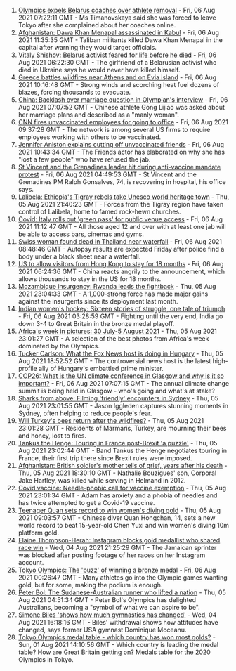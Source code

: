 1. [Olympics expels Belarus coaches over athlete removal](https://www.bbc.co.uk/news/world-europe-58095558) - Fri, 06 Aug 2021 07:22:11 GMT - Ms Timanovskaya said she was forced to leave Tokyo after she complained about her coaches online.
2. [Afghanistan: Dawa Khan Menapal assassinated in Kabul](https://www.bbc.co.uk/news/world-asia-58112981) - Fri, 06 Aug 2021 11:35:35 GMT - Taliban militants killed Dawa Khan Menapal in the capital after warning they would target officials.
3. [Vitaly Shishov: Belarus activist feared for life before he died](https://www.bbc.co.uk/news/world-europe-58095551) - Fri, 06 Aug 2021 06:22:30 GMT - The girlfriend of a Belarusian activist who died in Ukraine says he would never have killed himself.
4. [Greece battles wildfires near Athens and on Evia island](https://www.bbc.co.uk/news/world-europe-58114106) - Fri, 06 Aug 2021 10:16:48 GMT - Strong winds and scorching heat fuel dozens of blazes, forcing thousands to evacuate.
5. [China: Backlash over marriage question in Olympian's interview](https://www.bbc.co.uk/news/world-asia-china-58110014) - Fri, 06 Aug 2021 07:07:52 GMT - Chinese athlete Gong Lijiao was asked about her marriage plans and described as a "manly woman".
6. [CNN fires unvaccinated employees for going to office](https://www.bbc.co.uk/news/world-us-canada-58112125) - Fri, 06 Aug 2021 09:37:28 GMT - The network is among several US firms to require employees working with others to be vaccinated.
7. [Jennifer Aniston explains cutting off unvaccinated friends](https://www.bbc.co.uk/news/entertainment-arts-58112957) - Fri, 06 Aug 2021 10:43:34 GMT - The Friends actor has elaborated on why she has "lost a few people" who have refused the jab.
8. [St Vincent and the Grenadines leader hit during anti-vaccine mandate protest](https://www.bbc.co.uk/news/world-latin-america-58110684) - Fri, 06 Aug 2021 04:49:53 GMT - St Vincent and the Grenadines PM Ralph Gonsalves, 74, is recovering in hospital, his office says.
9. [Lalibela: Ethiopia's Tigray rebels take Unesco world heritage town](https://www.bbc.co.uk/news/world-africa-58101912) - Thu, 05 Aug 2021 21:40:23 GMT - Forces from the Tigray region have taken control of Lalibela, home to famed rock-hewn churches.
10. [Covid: Italy rolls out 'green pass' for public venue access](https://www.bbc.co.uk/news/world-europe-58115213) - Fri, 06 Aug 2021 11:12:47 GMT - All those aged 12 and over with at least one jab will be able to access bars, cinemas and gyms.
11. [Swiss woman found dead in Thailand near waterfall](https://www.bbc.co.uk/news/world-asia-58112979) - Fri, 06 Aug 2021 08:48:46 GMT - Autopsy results are expected Friday after police find a body under a black sheet near a waterfall.
12. [US to allow visitors from Hong Kong to stay for 18 months](https://www.bbc.co.uk/news/world-us-canada-58105075) - Fri, 06 Aug 2021 06:24:36 GMT - China reacts angrily to the announcement, which allows thousands to stay in the US for 18 months.
13. [Mozambique insurgency: Rwanda leads the fightback](https://www.bbc.co.uk/news/world-africa-58079510) - Thu, 05 Aug 2021 23:04:33 GMT - A 1,000-strong force has made major gains against the insurgents since its deployment last month.
14. [Indian women's hockey: Sixteen stories of struggle, one tale of triumph](https://www.bbc.co.uk/news/world-asia-india-58071416) - Fri, 06 Aug 2021 03:28:59 GMT - Fighting until the very end, India go down 3-4 to Great Britain in the bronze medal playoff.
15. [Africa's week in pictures: 30 July-5 August 2021](https://www.bbc.co.uk/news/world-africa-58073608) - Thu, 05 Aug 2021 23:01:27 GMT - A selection of the best photos from Africa's week dominated by the Olympics.
16. [Tucker Carlson: What the Fox News host is doing in Hungary](https://www.bbc.co.uk/news/world-europe-58104200) - Thu, 05 Aug 2021 18:52:52 GMT - The controversial news host is the latest high-profile ally of Hungary's embattled prime minister.
17. [COP26: What is the UN climate conference in Glasgow and why is it so important?](https://www.bbc.co.uk/news/science-environment-56901261) - Fri, 06 Aug 2021 07:07:15 GMT - The annual climate change summit is being held in Glasgow - who's going and what's at stake?
18. [Sharks from above: Filming 'friendly' encounters in Sydney](https://www.bbc.co.uk/news/world-australia-58009981) - Thu, 05 Aug 2021 23:01:55 GMT - Jason Iggleden captures stunning moments in Sydney, often helping to reduce people's fear.
19. [Will Turkey's bees return after the wildfires?](https://www.bbc.co.uk/news/world-middle-east-58108697) - Thu, 05 Aug 2021 23:01:28 GMT - Residents of Marmaris, Turkey, are mourning their bees and honey, lost to fires.
20. [Tankus the Henge: Touring in France post-Brexit 'a puzzle'](https://www.bbc.co.uk/news/entertainment-arts-58063110) - Thu, 05 Aug 2021 23:02:44 GMT - Band Tankus the Henge negotiates touring in France, their first trip there since Brexit rules were imposed.
21. [Afghanistan: British soldier's mother tells of grief, years after his death](https://www.bbc.co.uk/news/uk-58063109) - Thu, 05 Aug 2021 18:30:10 GMT - Nathalie Bouzigues' son, Corporal Jake Hartley, was killed while serving in Helmand in 2012.
22. [Covid vaccine: Needle-phobic call for vaccine exemption](https://www.bbc.co.uk/news/health-58100674) - Thu, 05 Aug 2021 23:01:34 GMT - Adam has anxiety and a phobia of needles and has twice attempted to get a Covid-19 vaccine.
23. [Teenager Quan sets record to win women's diving gold](https://www.bbc.co.uk/sport/olympics/58097526) - Thu, 05 Aug 2021 09:03:57 GMT - Chinese diver Quan Hongchan, 14, sets a new world record to beat 15-year-old Chen Yuxi and win women's diving 10m platform gold.
24. [Elaine Thompson-Herah: Instagram blocks gold medallist who shared race win](https://www.bbc.co.uk/sport/olympics/58094908) - Wed, 04 Aug 2021 21:25:29 GMT - The Jamaican sprinter was blocked after posting footage of her races on her Instagram account.
25. [Tokyo Olympics: The 'buzz' of winning a bronze medal](https://www.bbc.co.uk/news/newsbeat-58102168) - Fri, 06 Aug 2021 00:26:47 GMT - Many athletes go into the Olympic games wanting gold, but for some, making the podium is enough.
26. [Peter Bol: The Sudanese-Australian runner who lifted a nation](https://www.bbc.co.uk/news/world-australia-58095689) - Thu, 05 Aug 2021 04:51:34 GMT - Peter Bol's Olympics has delighted Australians, becoming a "symbol of what we can aspire to be".
27. [Simone Biles 'shows how much gymnastics has changed'](https://www.bbc.co.uk/news/world-us-canada-58043512) - Wed, 04 Aug 2021 16:18:16 GMT - Biles' withdrawal shows how attitudes have changed, says former USA gymnast Dominique Moceanu.
28. [Tokyo Olympics medal table - which country has won most golds?](https://www.bbc.co.uk/sport/olympics/57836709) - Sun, 01 Aug 2021 14:10:56 GMT - Which country is leading the medal table? How are Great Britain getting on? Medals table for the 2020 Olympics in Tokyo.

